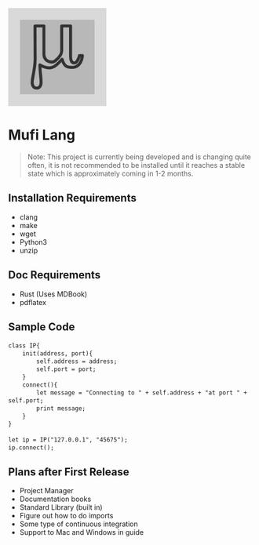 <img src="logo.png" width="200px" height="200px">

# Mufi Lang 

> Note: This project is currently being developed and is changing quite often, it is not recommended 
> to be installed until it reaches a stable state which is approximately coming in 1-2 months. 

## Installation Requirements 

- clang 
- make
- wget 
- Python3
- unzip

## Doc Requirements 

- Rust (Uses MDBook)
- pdflatex 

## Sample Code 
```
class IP{
    init(address, port){
        self.address = address;
        self.port = port;
    }
    connect(){
        let message = "Connecting to " + self.address + "at port " + self.port;
        print message;
    }
}

let ip = IP("127.0.0.1", "45675");
ip.connect();
```

## Plans after First Release 
- Project Manager 
- Documentation books 
- Standard Library (built in)
- Figure out how to do imports 
- Some type of continuous integration 
- Support to Mac and Windows in guide 
